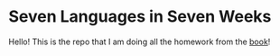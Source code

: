 # Seven Languages in Seven Weeks

Hello! This is the repo that I am doing all the homework from the [book](https://pragprog.com/book/btlang/seven-languages-in-seven-weeks)!